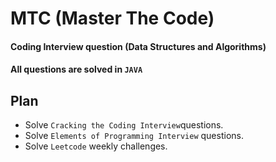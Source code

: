 # MTC (Master The Code)

#### Coding Interview question (Data Structures and Algorithms)

#### All questions are solved in `JAVA`

## Plan
- Solve `Cracking the Coding Interview`questions.
- Solve `Elements of Programming Interview` questions.
- Solve `Leetcode` weekly challenges.


